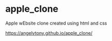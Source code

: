 # apple_clone
Apple wEbsite clone created using html and css

https://angelvtony.github.io/apple_clone/
